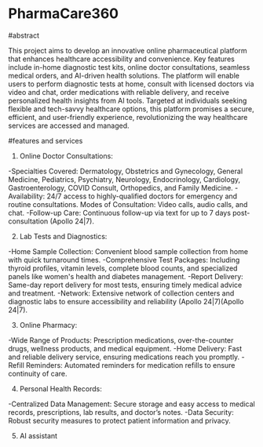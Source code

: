 # PharmaCare360


#abstract



This project aims to develop an innovative online pharmaceutical platform that enhances healthcare accessibility and convenience. Key features include in-home diagnostic test kits, online doctor consultations, seamless medical orders, and AI-driven health solutions. The platform will enable users to perform diagnostic tests at home, consult with licensed doctors via video and chat, order medications with reliable delivery, and receive personalized health insights from AI tools. Targeted at individuals seeking flexible and tech-savvy healthcare options, this platform promises a secure, efficient, and user-friendly experience, revolutionizing the way healthcare services are accessed and managed.




#features and services


1. Online Doctor Consultations:

-Specialties Covered:  Dermatology, Obstetrics and Gynecology, General Medicine, Pediatrics, Psychiatry,         Neurology, Endocrinology, Cardiology, Gastroenterology, COVID Consult, Orthopedics, and Family Medicine.
-Availability:  24/7 access to highly-qualified doctors for emergency and routine consultations.
 Modes of Consultation: Video calls, audio calls, and chat.
-Follow-up Care:  Continuous follow-up via text for up to 7 days post-consultation​ (Apollo 24|7)​.
 
2. Lab Tests and Diagnostics:

-Home Sample Collection: Convenient blood sample collection from home with quick turnaround times.
-Comprehensive Test Packages:  Including thyroid profiles, vitamin levels, complete blood counts, and specialized panels like women's health and diabetes management.
-Report Delivery:  Same-day report delivery for most tests, ensuring timely medical advice and treatment.
-Network:  Extensive network of collection centers and diagnostic labs to ensure accessibility and reliability​ (Apollo 24|7)​​ (Apollo 24|7)​.

3. Online Pharmacy:

-Wide Range of Products:  Prescription medications, over-the-counter drugs, wellness products, and medical equipment.
-Home Delivery:  Fast and reliable delivery service, ensuring medications reach you promptly.
-Refill Reminders:  Automated reminders for medication refills to ensure continuity of care.

4. Personal Health Records:

-Centralized Data Management:  Secure storage and easy access to medical records, prescriptions, lab results, and doctor’s notes.
-Data Security: Robust security measures to protect patient information and privacy.

5. AI assistant
